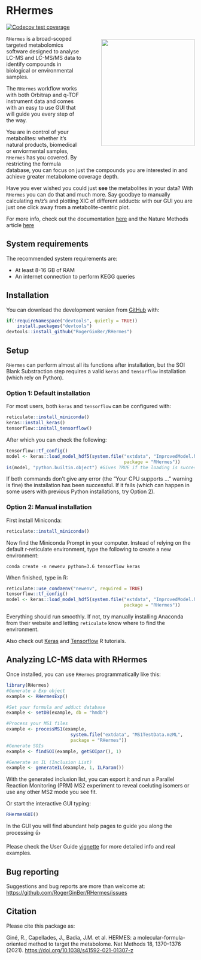 
<!-- README.md is generated from README.Rmd. Please edit that file -->

# RHermes

<!-- badges: start -->

[![Codecov test
coverage](https://codecov.io/gh/RogerGinBer/RHermes/branch/master/graph/badge.svg?token=HL73R4GHFJ)](https://codecov.io/gh/RogerGinBer/RHermes?branch=master)

<!-- badges: end -->

<img align = "right" style = "padding-left: 10%; padding-bottom: 10%; padding-top: 2%" 
width = "250px" height = "285px" src = "https://i.postimg.cc/Tw9SvJ11/sticker-No-Bioc.png">

`RHermes` is a broad-scoped targeted metabolomics software designed to
analyse LC-MS and LC-MS/MS data to identify compounds in biological or
environmental samples.

The `RHermes` workflow works with both Orbitrap and q-TOF instrument
data and comes with an easy to use GUI that will guide you every step of
the way.

You are in control of your metabolites: whether it’s natural products,
biomedical or enviormental samples, `RHermes` has you covered. By
restricting the formula database, you can focus on just the compounds
you are interested in and achieve greater metabolome coverage depth.

Have you ever wished you could just **see** the metabolites in your
data? With `RHermes` you can do that and much more. Say goodbye to
manually calculating m/z’s and plotting XIC of different adducts: with
our GUI you are just one click away from a metabolite-centric plot.

For more info, check out the documentation
[here](https://rogerginber.github.io/RHermes/) and the Nature Methods article
[here](https://www.nature.com/articles/s41592-021-01307-z)

## System requirements

The recommended system requirements are:

-   At least 8-16 GB of RAM
-   An internet connection to perform KEGG queries

## Installation

You can download the development version from
[GitHub](https://github.com/RogerGinBer/RHermes) with:

``` r
if(!requireNamespace("devtools", quietly = TRUE))
    install.packages("devtools")
devtools::install_github("RogerGinBer/RHermes")
```

## Setup

`RHermes` can perform almost all its functions after installation, but
the SOI Blank Substraction step requires a valid `keras` and
`tensorflow` installation (which rely on Python).

### Option 1: Default installation

For most users, both `keras` and `tensorflow` can be configured with:

``` r
reticulate::install_miniconda()
keras::install_keras()
tensorflow::install_tensorflow()
```

After which you can check the following:

``` r
tensorflow::tf_config()
model <- keras::load_model_hdf5(system.file("extdata", "ImprovedModel.h5",
                                            package = "RHermes"))
is(model, "python.builtin.object") #Gives TRUE if the loading is successful.
```

If both commands don’t give any error (the “Your CPU supports …” warning
is fine) the installation has been successful. If it fails (which can
happen in some users with previous Python installations, try Option 2).

### Option 2: Manual installation

First install Miniconda:

``` r
reticulate::install_miniconda()
```

Now find the Miniconda Prompt in your computer. Instead of relying on
the default r-reticulate environment, type the following to create a new
environment:

`conda create -n newenv python=3.6 tensorflow keras`

When finished, type in R:

``` r
reticulate::use_condaenv("newenv", required = TRUE)
tensorflow::tf_config()
model <- keras::load_model_hdf5(system.file("extdata", "ImprovedModel.h5",
                                            package = "RHermes"))
```

Everything should run smoothly. If not, try manually installing Anaconda
from their website and letting `reticulate` know where to find the
environment.

Also check out
[Keras](https://tensorflow.rstudio.com/tutorials/beginners/basic-ml/)
and [Tensorflow](https://tensorflow.rstudio.com/tutorials/) R tutorials.

## Analyzing LC-MS data with RHermes

Once installed, you can use `RHermes` programmatically like this:

``` r
library(RHermes)
#Generate a Exp object
example <- RHermesExp()

#Set your formula and adduct database
example <- setDB(example, db = "hmdb")

#Process your MS1 files
example <- processMS1(example,
                        system.file("extdata", "MS1TestData.mzML",
                        package = "RHermes"))
#Generate SOIs
example <- findSOI(example, getSOIpar(), 1)

#Generate an IL (Inclusion List)
example <- generateIL(example, 1, ILParam())
```

With the generated inclusion list, you can export it and run a Parallel
Reaction Monitoring (PRM) MS2 experiment to reveal coeluting isomers or
use any other MS2 mode you see fit.

Or start the interactive GUI typing:

``` r
RHermesGUI()
```

In the GUI you will find abundant help pages to guide you along the
processing :+1:

Please check the User Guide
[vignette](https://rogerginber.github.io/RHermes/articles/RHermes_UserGuide.html)
for more detailed info and real examples.

## Bug reporting

Suggestions and bug reports are more than welcome at:
<https://github.com/RogerGinBer/RHermes/issues>

## Citation

Please cite this package as:

Giné, R., Capellades, J., Badia, J.M. et al. HERMES: a molecular-formula-oriented method to target the metabolome. Nat Methods 18, 1370–1376 (2021). https://doi.org/10.1038/s41592-021-01307-z
